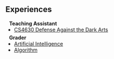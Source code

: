 ## Experiences

<h4 style="margin:0 10px 0;">Teaching Assistant</h4>

<ul style="margin:0 0 5px;">
  <li><a href="http://cvpr2023.thecvf.com/"><autocolor>CS4630 Defense Against the Dark Arts</autocolor></a></li>
</ul>

<h4 style="margin:0 10px 0;">Grader</h4>

<ul style="margin:0 0 20px;">
  <li><a href="https://www.computer.org/csdl/journal/tp"><autocolor>Artificial Intelligence</autocolor></a></li>
  <li><a href="https://www.springer.com/journal/11263"><autocolor>Algorithm</autocolor></a></li>
</ul>